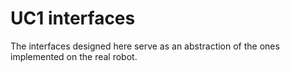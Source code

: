# UC1 interfaces

The interfaces designed here serve as an abstraction of the ones implemented on the real robot.
